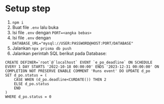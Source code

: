 # Setup step
1. `npm i`
2. Buat file `.env` lalu buka
3. Isi file `.env` dengan `PORT=<angka bebas>`
4. Isi file `.env` dengan `DATABASE_URL="mysql://USER:PASSWORD@HOST:PORT/DATABASE"`
5. Jalankan `npx prisma db push`
6. Jalankan perintah SQL berikut pada Database:
```
CREATE DEFINER=`root`@`localhost` EVENT `e_po_deadline` ON SCHEDULE EVERY 1 DAY STARTS '2022-10-18 00:00:00' ENDS '2023-12-31 00:00:00' ON COMPLETION NOT PRESERVE ENABLE COMMENT 'Runs event' DO UPDATE d_po
SET d_po.status = (
    CASE WHEN (d_po.deadline<CURDATE()) THEN 2
    ELSE d_po.status
    END
)
WHERE d_po.status = 0
```